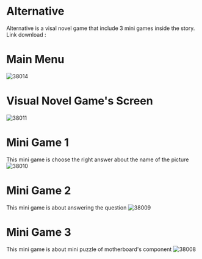 # Alternative
Alternative is a visal novel game that include 3 mini games inside the story.
Link download : 

# Main Menu
![38014](https://user-images.githubusercontent.com/33738081/64513058-ef0ca980-d311-11e9-9527-b18b1320c39d.jpg)
# Visual Novel Game's Screen
![38011](https://user-images.githubusercontent.com/33738081/64513091-fe8bf280-d311-11e9-919a-45a44e2b5cd8.jpg)
# Mini Game 1
This mini game is choose the right answer about the name of the picture
![38010](https://user-images.githubusercontent.com/33738081/64513133-0f3c6880-d312-11e9-86b9-5f627cd8029f.jpg)
# Mini Game 2
This mini game is about answering the question
![38009](https://user-images.githubusercontent.com/33738081/64513169-224f3880-d312-11e9-84bf-6eb4ea4a4a96.jpg)
# Mini Game 3
This mini game is about mini puzzle of motherboard's component
![38008](https://user-images.githubusercontent.com/33738081/64513205-35fa9f00-d312-11e9-9632-1d5d4d69598c.jpg)

